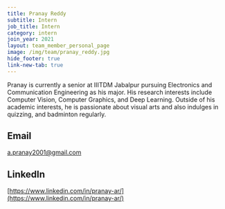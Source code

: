 ```yaml
---
title: Pranay Reddy
subtitle: Intern
job_title: Intern
category: intern
join_year: 2021
layout: team_member_personal_page
image: /img/team/pranay_reddy.jpg
hide_footer: true
link-new-tab: true
---
```


Pranay is currently a senior at IIITDM Jabalpur pursuing Electronics and Communication Engineering as his major. His research interests include Computer Vision, Computer Graphics, and Deep Learning. Outside of his academic interests, he is passionate about visual arts and also indulges in quizzing, and badminton regularly.

## Email ##
a.pranay2001@gmail.com

## LinkedIn ##
[https://www.linkedin.com/in/pranay-ar/](https://www.linkedin.com/in/pranay-ar/)